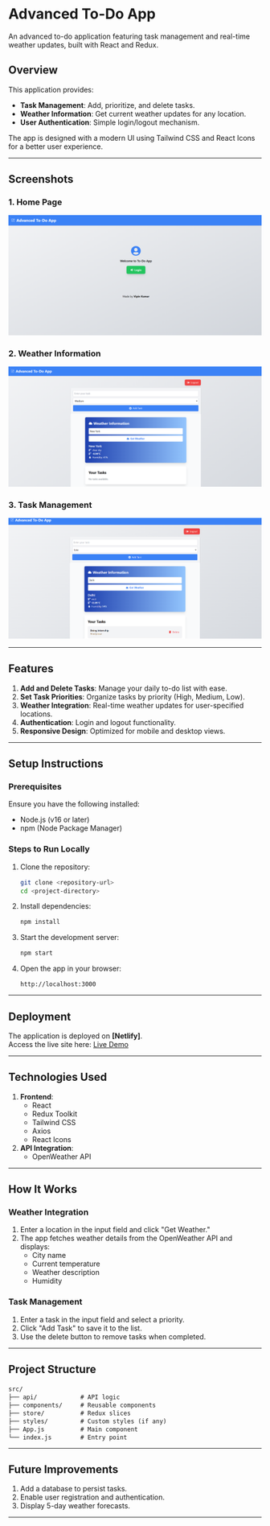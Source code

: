 
# **Advanced To-Do App**

An advanced to-do application featuring task management and real-time weather updates, built with React and Redux.

## **Overview**

This application provides:
- **Task Management**: Add, prioritize, and delete tasks.
- **Weather Information**: Get current weather updates for any location.
- **User Authentication**: Simple login/logout mechanism.

The app is designed with a modern UI using Tailwind CSS and React Icons for a better user experience.

---

## **Screenshots**

### 1. Home Page
![Home Page](./screenshots/ss1.png)

### 2. Weather Information
![Weather Info](./screenshots/ss2.png)

### 3. Task Management
![Task Management](./screenshots/ss3.png)

---

## **Features**

1. **Add and Delete Tasks**: Manage your daily to-do list with ease.
2. **Set Task Priorities**: Organize tasks by priority (High, Medium, Low).
3. **Weather Integration**: Real-time weather updates for user-specified locations.
4. **Authentication**: Login and logout functionality.
5. **Responsive Design**: Optimized for mobile and desktop views.

---

## **Setup Instructions**

### Prerequisites

Ensure you have the following installed:
- Node.js (v16 or later)
- npm (Node Package Manager)

### Steps to Run Locally

1. Clone the repository:
   ```bash
   git clone <repository-url>
   cd <project-directory>
   ```

2. Install dependencies:
   ```bash
   npm install
   ```

3. Start the development server:
   ```bash
   npm start
   ```

4. Open the app in your browser:
   ```
   http://localhost:3000
   ```

---

## **Deployment**

The application is deployed on **[Netlify]**.  
Access the live site here: [Live Demo](https://advancedt0do.netlify.app/)

---

## **Technologies Used**

1. **Frontend**:
   - React
   - Redux Toolkit
   - Tailwind CSS
   - Axios
   - React Icons
2. **API Integration**:
   - OpenWeather API

---

## **How It Works**

### Weather Integration
1. Enter a location in the input field and click "Get Weather."
2. The app fetches weather details from the OpenWeather API and displays:
   - City name
   - Current temperature
   - Weather description
   - Humidity

### Task Management
1. Enter a task in the input field and select a priority.
2. Click "Add Task" to save it to the list.
3. Use the delete button to remove tasks when completed.

---

## **Project Structure**

```
src/
├── api/            # API logic
├── components/     # Reusable components
├── store/          # Redux slices
├── styles/         # Custom styles (if any)
├── App.js          # Main component
└── index.js        # Entry point
```

---

## **Future Improvements**

1. Add a database to persist tasks.
2. Enable user registration and authentication.
3. Display 5-day weather forecasts.

---

